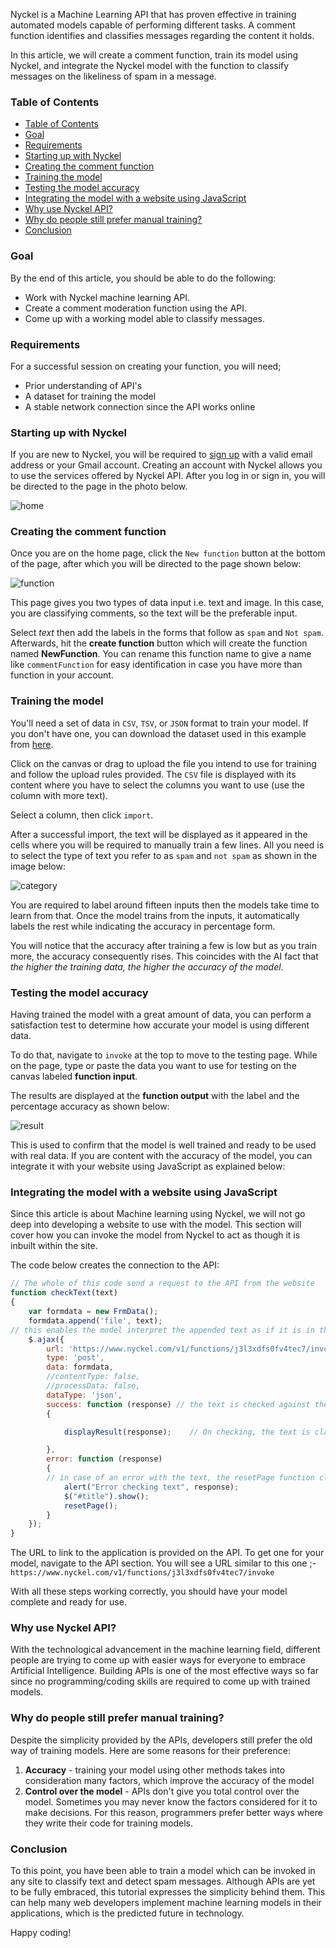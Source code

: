 Nyckel is a Machine Learning API that has proven effective in training automated models capable of performing different tasks. A comment function identifies and classifies messages regarding the content it holds.

In this article, we will create a comment function, train its model using Nyckel, and integrate the Nyckel model with the function to classify messages on the likeliness of spam in a message.

### Table of Contents

- [Table of Contents](#table-of-contents)
- [Goal](#goal)
- [Requirements](#requirements)
- [Starting up with Nyckel](#starting-up-with-nyckel)
- [Creating the comment function](#creating-the-comment-function)
- [Training the model](#training-the-model)
- [Testing the model accuracy](#testing-the-model-accuracy)
- [Integrating the model with a website using JavaScript](#integrating-the-model-with-a-website-using-javascript)
- [Why use Nyckel API?](#why-use-nyckel-api)
- [Why do people still prefer manual training?](#why-do-people-still-prefer-manual-training)
- [Conclusion](#conclusion)

### Goal

By the end of this article, you should be able to do the following:

- Work with Nyckel machine learning API.
- Create a comment moderation function using the API.
- Come up with a working model able to classify messages.

### Requirements

For a successful session on creating your function, you will need;

- Prior understanding of API's
- A dataset for training the model
- A stable network connection since the API works online

### Starting up with Nyckel

If you are new to Nyckel, you will be required to [sign up](https://login.nyckel.com/login?state=hKFo2SA4TzFYUDJfUDF0Y1N0cllWOWZlbllHV1dSa00xMUlzX6FupWxvZ2luo3RpZNkgNFlNS0M0N3VyVFdEQ09RSXlSQ3ppTk93SHdlLWNUaDCjY2lk2SBJdnlPaktQa011YXJHMzZIb2xYb3NUU1BNVnJaT0xtOQ&client=IvyOjKPkMuarG36HolXosTSPMVrZOLm9&protocol=oauth2&redirect_uri=https%3A%2F%2Fwww.nyckel.com%2Fauthentication%2Flogin-callback&response_type=code&scope=openid%20profile%20email&code_challenge=DtoVaFWuRD2B2vYHqKfpsky4k3KlxVKp7j5W1Z9l3Pg&code_challenge_method=S256&response_mode=query) with a valid email address or your Gmail account. Creating an account with Nyckel allows you to use the services offered by Nyckel API. After you log in or sign in, you will be directed to the page in the photo below.

![home](engineering-education/comment-moderation-using-machine-learning-from-nyckel/home.png)

### Creating the comment function
Once you are on the home page, click the `New function` button at the bottom of the page, after which you will be directed to the page shown below:

![function](engineering-education/comment-moderation-using-machine-learning-from-nyckel/function.png)

This page gives you two types of data input i.e. text and image. In this case, you are classifying comments, so the text will be the preferable input.

Select _text_ then add the labels in the forms that follow as `spam` and `Not spam`. Afterwards, hit the **create function** button which will create the function named **NewFunction**. You can rename this function name to give a name like `commentFunction` for easy identification in case you have more than function in your account.

### Training the model
You'll need a set of data in `CSV`, `TSV`, or `JSON` format to train your model. If you don't have one, you can download the dataset used in this example from [here](https://www.kaggle.com/saurabhshahane/twitter-sentiment-dataset).

Click on the canvas or drag to upload the file you intend to use for training and follow the upload rules provided. The `CSV` file is displayed with its content where you have to select the columns you want to use (use the column with more text).

Select a column, then click `import`.

After a successful import, the text will be displayed as it appeared in the cells where you will be required to manually train a few lines. All you need is to select the type of text you refer to as `spam` and `not spam` as shown in the image below:

![category](engineering-education/comment-moderation-using-machine-learning-from-nyckel/category.png)

You are required to label around fifteen inputs then the models take time to learn from that. Once the model trains from the inputs, it automatically labels the rest while indicating the accuracy in percentage form.

You will notice that the accuracy after training a few is low but as you train more, the accuracy consequently rises. This coincides with the AI fact that _the higher the training data, the higher the accuracy of the model_.

### Testing the model accuracy
Having trained the model with a great amount of data, you can perform a satisfaction test to determine how accurate your model is using different data.

To do that, navigate to `invoke` at the top to move to the testing page. While on the page, type or paste the data you want to use for testing on the canvas labeled **function input**.

The results are displayed at the **function output** with the label and the percentage accuracy as shown below:

![result](engineering-education/comment-moderation-using-machine-learning-from-nyckel/result.png)

This is used to confirm that the model is well trained and ready to be used with real data. If you are content with the accuracy of the model, you can integrate it with your website using JavaScript as explained below:

### Integrating the model with a website using JavaScript
Since this article is about Machine learning using Nyckel, we will not go deep into developing a website to use with the model. This section will cover how you can invoke the model from Nyckel to act as though it is inbuilt within the site.

The code below creates the connection to the API:

```JavaScript
// The whole of this code send a request to the API from the website
function checkText(text)
{
    var formdata = new FrmData();
    formdata.append('file', text);
// this enables the model interpret the appended text as if it is in the web application
    $.ajax({
        url: 'https://www.nyckel.com/v1/functions/j3l3xdfs0fv4tec7/invoke',
        type: 'post',
        data: formdata,
        //contentType: false,
        //processData: false,
        dataType: 'json',
        success: function (response) // the text is checked against the model for easy classification
        {

            displayResult(response);    // On checking, the text is classified as either "Spam" or "Not Spam" and displayed by this function

        },
        error: function (response)
        {
        // in case of an error with the text, the resetPage function clears the page with no response to indicate an error with classification.
            alert("Error checking text", response);
            $("#title").show();
            resetPage();
        }
    });
}
```

The URL to link to the application is provided on the API. To get one for your model, navigate to the API section. You will see a URL similar to this one ;- `https://www.nyckel.com/v1/functions/j3l3xdfs0fv4tec7/invoke`

With all these steps working correctly, you should have your model complete and ready for use.

### Why use Nyckel API?
With the technological advancement in the machine learning field, different people are trying to come up with easier ways for everyone to embrace Artificial Intelligence. Building APIs is one of the most effective ways so far since no programming/coding skills are required to come up with trained models.

### Why do people still prefer manual training?
Despite the simplicity provided by the APIs, developers still prefer the old way of training models. Here are some reasons for their preference:
1. **Accuracy** - training your model using other methods takes into consideration many factors, which improve the accuracy of the model
2. **Control over the model** - APIs don't give you total control over the model. Sometimes you may never know the factors considered for it to make decisions. For this reason, programmers prefer better ways where they write their code for training models.

### Conclusion
To this point, you have been able to train a model which can be invoked in any site to classify text and detect spam messages. Although APIs are yet to be fully embraced, this tutorial expresses the simplicity behind them.
This can help many web developers implement machine learning models in their applications, which is the predicted future in technology.

Happy coding!

